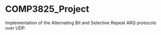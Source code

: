 # COMP3825_Project
Implementation of the Alternating Bit and Selective Repeat ARQ protocols over UDP.
